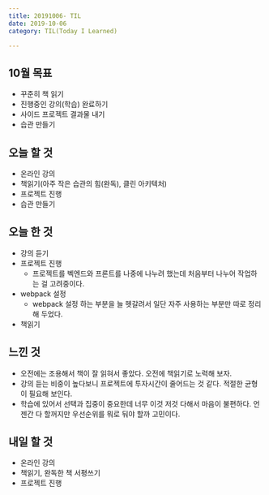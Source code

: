 ```yaml
---
title: 20191006- TIL
date: 2019-10-06
category: TIL(Today I Learned)

---
```


## 10월 목표

- 꾸준히 책 읽기
- 진행중인 강의(학습) 완료하기
- 사이드 프로젝트 결과물 내기
- 습관 만들기

## 오늘 할 것

- 온라인 강의
- 책읽기(아주 작은 습관의 힘(완독), 클린 아키텍처)
- 프로젝트 진행
- 습관 만들기


## 오늘 한 것

- 강의 듣기
- 프로젝트 진행
  - 프로젝트를 벡엔드와 프론트를 나중에 나누려 했는데 처음부터 나누어 작업하는 걸 고려중이다.
- webpack 설정
  - webpack 설정 하는 부분을 늘 헷갈려서 일단 자주 사용하는 부분만 따로 정리해 두었다.
- 책읽기

## 느낀 것
- 오전에는 조용해서 책이 잘 읽혀서 좋았다. 오전에 책읽기로 노력해 보자.
- 강의 듣는 비중이 높다보니 프로젝트에 투자시간이 줄어드는 것 같다. 적절한 균형이 필요해 보인다.
- 학습에 있어서 선택과 집중이 중요한데 너무 이것 저것 다해서 마음이 불편하다. 언젠간 다 할꺼지만
  우선순위를 뭐로 둬야 할까 고민이다.

## 내일 할 것
  
- 온라인 강의
- 책읽기, 완독한 책 서평쓰기
- 프로젝트 진행
